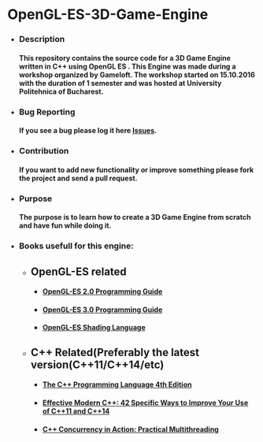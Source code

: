 # OpenGL-ES-3D-Game-Engine

 * ### Description
  
   #### This repository contains the source code for a 3D Game Engine written in C++ using OpenGL ES . This Engine was made during a workshop organized by Gameloft. The workshop started on 15.10.2016 with the duration of 1 semester and was hosted at University Politehnica of Bucharest.
 
 * ### Bug Reporting
   
   #### If you see a bug please log it here [Issues](https://github.com/sulzandreig/OpenGL-ES-3D-Game-Engine/issues).
 
 * ### Contribution
   
   #### If you want to add new functionality or improve something please fork the project and send a pull request.
 
 * ### Purpose
   
   #### The purpose is to learn how to create a 3D Game Engine from scratch and have fun while doing it.
 
* ### Books usefull for this engine:

   * ## OpenGL-ES related

      * #### [OpenGL-ES 2.0 Programming Guide](https://www.amazon.com/OpenGL-ES-2-0-Programming-Guide/dp/0321502795)

      * #### [OpenGL-ES 3.0 Programming Guide](https://www.amazon.com/gp/product/0321933885/ref=pd_sim_14_2?ie=UTF8&psc=1&refRID=HKQM3RG5A8XJBSM7AHD6)
    
      * #### [OpenGL-ES Shading Language]()

    * ## C++ Related(Preferably the latest version(C++11/C++14/etc)

      * #### [The C++ Programming Language 4th Edition](https://www.amazon.com/C-Programming-Language-4th/dp/0321563840/ref=sr_1_1?s=books&ie=UTF8&qid=1479600008&sr=1-1&keywords=the+c+programming+language+4th+edition)

      * #### [Effective Modern C++: 42 Specific Ways to Improve Your Use of C++11 and C++14](https://www.amazon.com/gp/product/1491903996/ref=pd_bxgy_14_img_2?ie=UTF8&psc=1&refRID=DR6T9BFR4NJTW90W5M7S)

      * #### [C++ Concurrency in Action: Practical Multithreading](https://www.amazon.com/C-Concurrency-Action-Practical-Multithreading/dp/1933988770/ref=sr_1_sc_1?s=books&ie=UTF8&qid=1479600079&sr=1-1-spell&keywords=Concurency+in+action)
      


  
